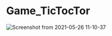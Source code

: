 # Game_TicTocTor
![Screenshot from 2021-05-26 11-10-37](https://user-images.githubusercontent.com/80582110/119614098-1facb380-be13-11eb-8a78-763b067efb38.png)

